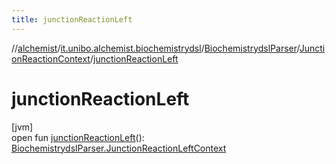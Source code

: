 ```yaml
---
title: junctionReactionLeft
---
```

//[alchemist](../../../../index.html)/[it.unibo.alchemist.biochemistrydsl](../../index.html)/[BiochemistrydslParser](../index.html)/[JunctionReactionContext](index.html)/[junctionReactionLeft](junction-reaction-left.html)



# junctionReactionLeft



[jvm]\
open fun [junctionReactionLeft](junction-reaction-left.html)(): [BiochemistrydslParser.JunctionReactionLeftContext](../-junction-reaction-left-context/index.html)




